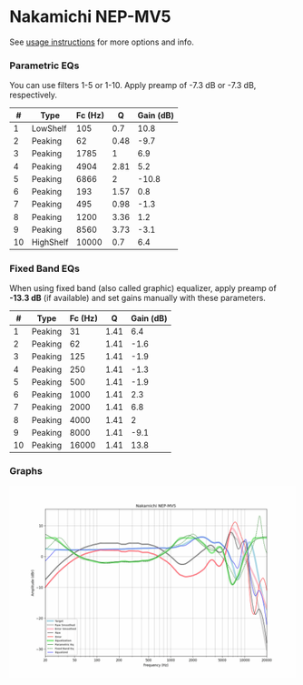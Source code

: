 # Nakamichi NEP-MV5
See [usage instructions](https://github.com/jaakkopasanen/AutoEq#usage) for more options and info.

### Parametric EQs
You can use filters 1-5 or 1-10. Apply preamp of -7.3 dB or -7.3 dB, respectively.

|   # | Type      |   Fc (Hz) |    Q |   Gain (dB) |
|-----|-----------|-----------|------|-------------|
|   1 | LowShelf  |       105 | 0.7  |        10.8 |
|   2 | Peaking   |        62 | 0.48 |        -9.7 |
|   3 | Peaking   |      1785 | 1    |         6.9 |
|   4 | Peaking   |      4904 | 2.81 |         5.2 |
|   5 | Peaking   |      6866 | 2    |       -10.8 |
|   6 | Peaking   |       193 | 1.57 |         0.8 |
|   7 | Peaking   |       495 | 0.98 |        -1.3 |
|   8 | Peaking   |      1200 | 3.36 |         1.2 |
|   9 | Peaking   |      8560 | 3.73 |        -3.1 |
|  10 | HighShelf |     10000 | 0.7  |         6.4 |

### Fixed Band EQs
When using fixed band (also called graphic) equalizer, apply preamp of **-13.3 dB** (if available) and set gains manually with these parameters.

|   # | Type    |   Fc (Hz) |    Q |   Gain (dB) |
|-----|---------|-----------|------|-------------|
|   1 | Peaking |        31 | 1.41 |         6.4 |
|   2 | Peaking |        62 | 1.41 |        -1.6 |
|   3 | Peaking |       125 | 1.41 |        -1.9 |
|   4 | Peaking |       250 | 1.41 |        -1.3 |
|   5 | Peaking |       500 | 1.41 |        -1.9 |
|   6 | Peaking |      1000 | 1.41 |         2.3 |
|   7 | Peaking |      2000 | 1.41 |         6.8 |
|   8 | Peaking |      4000 | 1.41 |         2   |
|   9 | Peaking |      8000 | 1.41 |        -9.1 |
|  10 | Peaking |     16000 | 1.41 |        13.8 |

### Graphs
![](./Nakamichi%20NEP-MV5.png)
